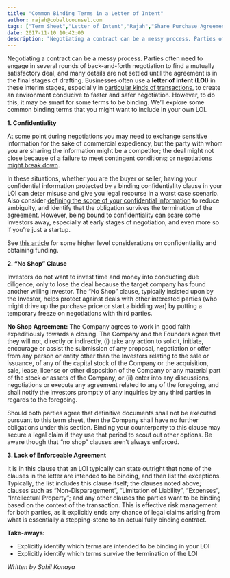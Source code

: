 ```yaml
---
title: "Common Binding Terms in a Letter of Intent"
author: rajah@cobaltcounsel.com
tags: ["Term Sheet","Letter of Intent","Rajah","Share Purchase Agreement","Investor Term Sheet","Memorandum of Understanding"]
date: 2017-11-10 10:42:00
description: "Negotiating a contract can be a messy process. Parties often need to engage in several rounds of back-and-forth negotiation to find a mutually satisfactory deal, and many details are not settled until..."
---
```


Negotiating a contract can be a messy process. Parties often need to engage in several rounds of back-and-forth negotiation to find a mutually satisfactory deal, and many details are not settled until the agreement is in the final stages of drafting. Businesses often use a **letter of intent (LOI)** in these interim stages, especially in [particular kinds of transactions](https://blog.clausehound.com/legal-tips-and-tricks-deal-negotiations-using-an-loimou/), to create an environment conducive to faster and safer negotiation. However, to do this, it may be smart for some terms to be binding. We’ll explore some common binding terms that you might want to include in your own LOI.


**1. Confidentiality**

At some point during negotiations you may need to exchange sensitive information for the sake of commercial expediency, but the party with whom you are sharing the information might be a competitor; the deal might not close because of a failure to meet contingent conditions; or [negotiations might break down](https://blog.clausehound.com/nda-before-negotiations-broken-down-negotiations-equal-leaks-of-confidential-information/).

In these situations, whether you are the buyer or seller, having your confidential information protected by a binding confidentiality clause in your LOI can deter misuse and give you legal recourse in a worst case scenario. Also consider [defining the scope of your confidential information](https://blog.clausehound.com/the-scope-of-your-confidential-information/) to reduce ambiguity, and identify that the obligation survives the termination of the agreement. However, being bound to confidentiality can scare some investors away, especially at early stages of negotiation, and even more so if you’re just a startup.

See [this article](https://blog.clausehound.com/should-i-ask-potential-investors-to-sign-an-nda-before-pitching-my-idea/) for some higher level considerations on confidentiality and obtaining funding.


**2. “No Shop” Clause**

Investors do not want to invest time and money into conducting due diligence, only to lose the deal because the target company has found another willing investor. The “No Shop” clause, typically insisted upon by the Investor, helps protect against deals with other interested parties (who might drive up the purchase price or start a bidding war) by putting a temporary freeze on negotiations with third parties.

**No Shop Agreement:**  The Company agrees to work in good faith expeditiously towards a closing.  The Company and the Founders agree that they will not, directly or indirectly, (i) take any action to solicit, initiate, encourage or assist the submission of any proposal, negotiation or offer from any person or entity other than the Investors relating to the sale or issuance, of any of the capital stock of the Company or the acquisition, sale, lease, license or other disposition of the Company or any material part of the stock or assets of the Company, or (ii) enter into any discussions, negotiations or execute any agreement related to any of the foregoing, and shall notify the Investors promptly of any inquiries by any third parties in regards to the foregoing.

Should both parties agree that definitive documents shall not be executed pursuant to this term sheet, then the Company shall have no further obligations under this section. Binding your counterparty to this clause may secure a legal claim if they use that period to scout out other options. Be aware though that “no shop” clauses aren’t always enforced.


**3. Lack of Enforceable Agreement**

It is in this clause that an LOI typically can state outright that none of the clauses in the letter are intended to be binding, and then list the exceptions. Typically, the list includes this clause itself; the clauses noted above; clauses such as “Non-Disparagement”, “Limitation of Liability”, “Expenses”, “Intellectual Property”; and any other clauses the parties want to be binding based on the context of the transaction. This is effective risk management for both parties, as it explicitly ends any chance of legal claims arising from what is essentially a stepping-stone to an actual fully binding contract.

 

**Take-aways:**
- Explicitly identify which terms are intended to be binding in your LOI
- Explicitly identify which terms survive the termination of the LOI

*Written by Sahil Kanaya*
